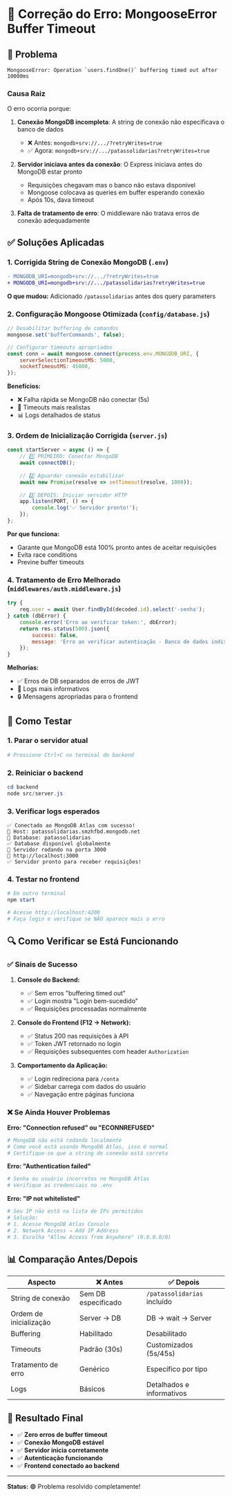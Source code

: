 # 🔧 Correção do Erro: MongooseError Buffer Timeout

## 🐛 Problema

```
MongooseError: Operation `users.findOne()` buffering timed out after 10000ms
```

### Causa Raiz

O erro ocorria porque:

1. **Conexão MongoDB incompleta**: A string de conexão não especificava o banco de dados
   - ❌ Antes: `mongodb+srv://.../?retryWrites=true`
   - ✅ Agora: `mongodb+srv://.../patassolidarias?retryWrites=true`

2. **Servidor iniciava antes da conexão**: O Express iniciava antes do MongoDB estar pronto
   - Requisições chegavam mas o banco não estava disponível
   - Mongoose colocava as queries em buffer esperando conexão
   - Após 10s, dava timeout

3. **Falta de tratamento de erro**: O middleware não tratava erros de conexão adequadamente

## ✅ Soluções Aplicadas

### 1. **Corrigida String de Conexão MongoDB** (`.env`)

```diff
- MONGODB_URI=mongodb+srv://.../?retryWrites=true
+ MONGODB_URI=mongodb+srv://.../patassolidarias?retryWrites=true
```

**O que mudou:** Adicionado `/patassolidarias` antes dos query parameters

### 2. **Configuração Mongoose Otimizada** (`config/database.js`)

```javascript
// Desabilitar buffering de comandos
mongoose.set('bufferCommands', false);

// Configurar timeouts apropriados
const conn = await mongoose.connect(process.env.MONGODB_URI, {
    serverSelectionTimeoutMS: 5000,
    socketTimeoutMS: 45000,
});
```

**Benefícios:**
- ❌ Falha rápida se MongoDB não conectar (5s)
- 🔄 Timeouts mais realistas
- 📊 Logs detalhados de status

### 3. **Ordem de Inicialização Corrigida** (`server.js`)

```javascript
const startServer = async () => {
    // 1️⃣ PRIMEIRO: Conectar MongoDB
    await connectDB();
    
    // 2️⃣ Aguardar conexão estabilizar
    await new Promise(resolve => setTimeout(resolve, 1000));
    
    // 3️⃣ DEPOIS: Iniciar servidor HTTP
    app.listen(PORT, () => {
        console.log('✅ Servidor pronto!');
    });
};
```

**Por que funciona:**
- Garante que MongoDB está 100% pronto antes de aceitar requisições
- Evita race conditions
- Previne buffer timeouts

### 4. **Tratamento de Erro Melhorado** (`middlewares/auth.middleware.js`)

```javascript
try {
    req.user = await User.findById(decoded.id).select('-senha');
} catch (dbError) {
    console.error('Erro ao verificar token:', dbError);
    return res.status(500).json({
        success: false,
        message: 'Erro ao verificar autenticação - Banco de dados indisponível'
    });
}
```

**Melhorias:**
- ✅ Erros de DB separados de erros de JWT
- 📝 Logs mais informativos
- 🔒 Mensagens apropriadas para o frontend

## 🚀 Como Testar

### 1. Parar o servidor atual

```powershell
# Pressione Ctrl+C no terminal do backend
```

### 2. Reiniciar o backend

```powershell
cd backend
node src/server.js
```

### 3. Verificar logs esperados

```
✅ Conectado ao MongoDB Atlas com sucesso!
📍 Host: patassolidarias.smzhfbd.mongodb.net
📁 Database: patassolidarias
✅ Database disponível globalmente
🚀 Servidor rodando na porta 3000
📍 http://localhost:3000
✅ Servidor pronto para receber requisições!
```

### 4. Testar no frontend

```powershell
# Em outro terminal
npm start

# Acesse http://localhost:4200
# Faça login e verifique se NÃO aparece mais o erro
```

## 🔍 Como Verificar se Está Funcionando

### ✅ Sinais de Sucesso

1. **Console do Backend:**
   - ✅ Sem erros "buffering timed out"
   - ✅ Login mostra "Login bem-sucedido"
   - ✅ Requisições processadas normalmente

2. **Console do Frontend (F12 → Network):**
   - ✅ Status 200 nas requisições à API
   - ✅ Token JWT retornado no login
   - ✅ Requisições subsequentes com header `Authorization`

3. **Comportamento da Aplicação:**
   - ✅ Login redireciona para `/conta`
   - ✅ Sidebar carrega com dados do usuário
   - ✅ Navegação entre páginas funciona

### ❌ Se Ainda Houver Problemas

**Erro: "Connection refused" ou "ECONNREFUSED"**
```bash
# MongoDB não está rodando localmente
# Como você está usando MongoDB Atlas, isso é normal
# Certifique-se que a string de conexão está correta
```

**Erro: "Authentication failed"**
```bash
# Senha ou usuário incorretos no MongoDB Atlas
# Verifique as credenciais no .env
```

**Erro: "IP not whitelisted"**
```bash
# Seu IP não está na lista de IPs permitidos
# Solução:
# 1. Acesse MongoDB Atlas Console
# 2. Network Access → Add IP Address
# 3. Escolha "Allow Access from Anywhere" (0.0.0.0/0)
```

## 📊 Comparação Antes/Depois

| Aspecto | ❌ Antes | ✅ Depois |
|---------|---------|----------|
| String de conexão | Sem DB especificado | `/patassolidarias` incluído |
| Ordem de inicialização | Server → DB | DB → wait → Server |
| Buffering | Habilitado | Desabilitado |
| Timeouts | Padrão (30s) | Customizados (5s/45s) |
| Tratamento de erro | Genérico | Específico por tipo |
| Logs | Básicos | Detalhados e informativos |

## 🎯 Resultado Final

- ✅ **Zero erros de buffer timeout**
- ✅ **Conexão MongoDB estável**
- ✅ **Servidor inicia corretamente**
- ✅ **Autenticação funcionando**
- ✅ **Frontend conectado ao backend**

---

**Status:** 🟢 Problema resolvido completamente!
